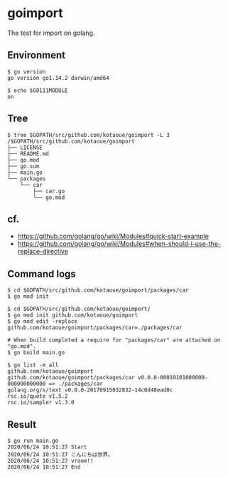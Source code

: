 # goimport
The test for import on golang.

## Environment
```shell-session
$ go version
go version go1.14.2 darwin/amd64

$ echo $GO111MODULE
on
```

## Tree
```shell-session
$ tree $GOPATH/src/github.com/kotaoue/goimport -L 3
/$GOPATH/src/github.com/kotaoue/goimport
├── LICENSE
├── README.md
├── go.mod
├── go.sum
├── main.go
└── packages
    └── car
        ├── car.go
        └── go.mod
```

## cf.
* https://github.com/golang/go/wiki/Modules#quick-start-example
* https://github.com/golang/go/wiki/Modules#when-should-i-use-the-replace-directive

## Command logs
```shell-session
$ cd $GOPATH/src/github.com/kotaoue/goimport/packages/car
$ go mod init

$ cd $GOPATH/src/github.com/kotaoue/goimport/
$ go mod init github.com/kotaoue/goimport
$ go mod edit -replace github.com/kotaoue/goimport/packages/car=./packages/car

# When build completed a require for "packages/car" are attached on "go.mod".
$ go build main.go

$ go list -m all
github.com/kotaoue/goimport
github.com/kotaoue/goimport/packages/car v0.0.0-00010101000000-000000000000 => ./packages/car
golang.org/x/text v0.0.0-20170915032832-14c0d48ead0c
rsc.io/quote v1.5.2
rsc.io/sampler v1.3.0
```

## Result
```shell-session
$ go run main.go 
2020/06/24 10:51:27 Start
2020/06/24 10:51:27 こんにちは世界。
2020/06/24 10:51:27 vroom!!
2020/06/24 10:51:27 End
```